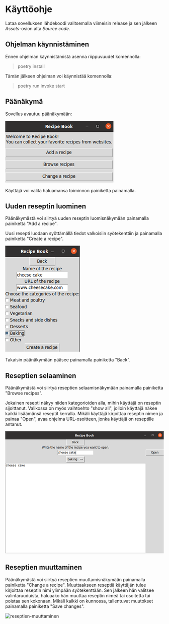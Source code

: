 # Käyttöohje

Lataa sovelluksen lähdekoodi valitsemalla viimeisin release
ja sen jälkeen *Assets*-osion alta *Source code*.

## Ohjelman käynnistäminen

Ennen ohjelman käynnistämistä asenna riippuvuudet komennolla:

> poetry install

Tämän jälkeen ohjelman voi käynnistää komennolla:

> poetry run invoke start

## Päänäkymä

Sovellus avautuu päänäkymään:

![paanakyma](./kuvat/kayttoohje-paanakyma.png)

Käyttäjä voi valita haluamansa toiminnon painiketta painamalla.

## Uuden reseptin luominen

Päänäkymästä voi siirtyä uuden reseptin luomisnäkymään painamalla painiketta "Add a recipe".

Uusi resepti luodaan syöttämällä tiedot valkoisiin syötekenttiin ja painamalla painiketta "Create a recipe".

![reseptin-luonti](./kuvat/kayttoohje-uusi-resepti.png)

Takaisin päänäkymään pääsee painamalla painiketta "Back".

## Reseptien selaaminen

Päänäkymästä voi siirtyä reseptien selaamisnäkymään painamalla painiketta "Browse recipes".

Jokainen resepti näkyy niiden kategorioiden alla, mihin käyttäjä on reseptin sijoittanut.
Valikossa on myös vaihtoehto "show all", jolloin käyttäjä näkee kaikki lisäämänsä reseptit kerralla.
Mikäli käyttäjä kirjoittaa reseptin nimen ja painaa "Open", avaa ohjelma URL-osoitteen, jonka käyttäjä on reseptille antanut.

![reseptien-selaaminen](./kuvat/kayttoohje-reseptien-selaaminen.png)

## Reseptien muuttaminen

Päänäkymästä voi siirtyä reseptien muuttamisnäkymään painamalla painiketta "Change a recipe".
Muuttaakseen reseptiä käyttäjän tulee kirjoittaa reseptin nimi ylimpään syötekenttään.
Sen jälkeen hän valitsee valintaruuduista, haluaako hän muuttaa reseptin nimeä tai osoitetta tai poistaa sen kokonaan.
Mikäli kaikki on kunnossa, tallentuvat muutokset painamalla painiketta "Save changes".

![reseptien-muuttaminen](./kuvat/kayttoohje-reseptien-muuttaminen.png)
